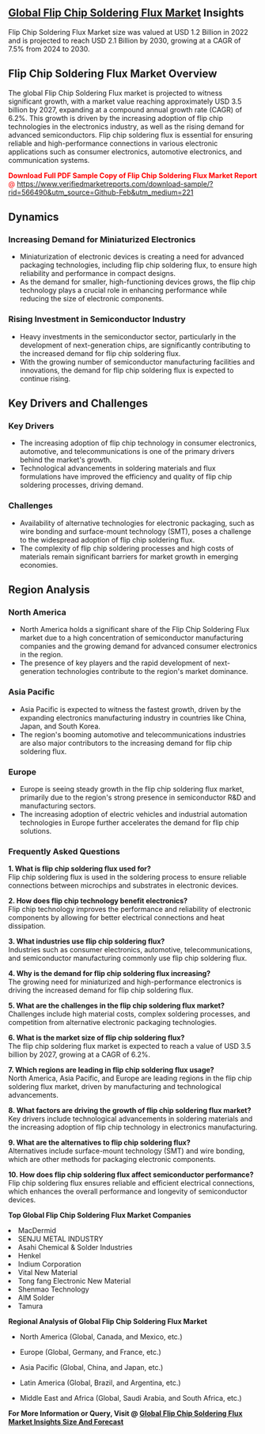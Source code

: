<h2><a href="https://www.verifiedmarketreports.com/download-sample/?rid=566490&amp;utm_source=Github&amp;utm_medium=221" target="_blank">Global Flip Chip Soldering Flux Market</a> Insights</h2><p>Flip Chip Soldering Flux Market size was valued at USD 1.2 Billion in 2022 and is projected to reach USD 2.1 Billion by 2030, growing at a CAGR of 7.5% from 2024 to 2030.</p><p> <h2>Flip Chip Soldering Flux Market Overview</h2> <p>The global Flip Chip Soldering Flux market is projected to witness significant growth, with a market value reaching approximately USD 3.5 billion by 2027, expanding at a compound annual growth rate (CAGR) of 6.2%. This growth is driven by the increasing adoption of flip chip technologies in the electronics industry, as well as the rising demand for advanced semiconductors. Flip chip soldering flux is essential for ensuring reliable and high-performance connections in various electronic applications such as consumer electronics, automotive electronics, and communication systems.</p> <p><p><span class=""><span style="color: #ff0000;"><strong>Download Full PDF Sample Copy of Flip Chip Soldering Flux Market Report</strong> @ </span><a href="https://www.verifiedmarketreports.com/download-sample/?rid=566490&amp;utm_source=Github-Feb&amp;utm_medium=221" target="_blank">https://www.verifiedmarketreports.com/download-sample/?rid=566490&amp;utm_source=Github-Feb&amp;utm_medium=221</a></span></p></p> <h2>Dynamics</h2> <h3>Increasing Demand for Miniaturized Electronics</h3> <ul> <li>Miniaturization of electronic devices is creating a need for advanced packaging technologies, including flip chip soldering flux, to ensure high reliability and performance in compact designs.</li> <li>As the demand for smaller, high-functioning devices grows, the flip chip technology plays a crucial role in enhancing performance while reducing the size of electronic components.</li> </ul> <h3>Rising Investment in Semiconductor Industry</h3> <ul> <li>Heavy investments in the semiconductor sector, particularly in the development of next-generation chips, are significantly contributing to the increased demand for flip chip soldering flux.</li> <li>With the growing number of semiconductor manufacturing facilities and innovations, the demand for flip chip soldering flux is expected to continue rising.</li> </ul> <h2>Key Drivers and Challenges</h2> <h3>Key Drivers</h3> <ul> <li>The increasing adoption of flip chip technology in consumer electronics, automotive, and telecommunications is one of the primary drivers behind the market's growth.</li> <li>Technological advancements in soldering materials and flux formulations have improved the efficiency and quality of flip chip soldering processes, driving demand.</li> </ul> <h3>Challenges</h3> <ul> <li>Availability of alternative technologies for electronic packaging, such as wire bonding and surface-mount technology (SMT), poses a challenge to the widespread adoption of flip chip soldering flux.</li> <li>The complexity of flip chip soldering processes and high costs of materials remain significant barriers for market growth in emerging economies.</li> </ul> <h2>Region Analysis</h2> <h3>North America</h3> <ul> <li>North America holds a significant share of the Flip Chip Soldering Flux market due to a high concentration of semiconductor manufacturing companies and the growing demand for advanced consumer electronics in the region.</li> <li>The presence of key players and the rapid development of next-generation technologies contribute to the region's market dominance.</li> </ul> <h3>Asia Pacific</h3> <ul> <li>Asia Pacific is expected to witness the fastest growth, driven by the expanding electronics manufacturing industry in countries like China, Japan, and South Korea.</li> <li>The region's booming automotive and telecommunications industries are also major contributors to the increasing demand for flip chip soldering flux.</li> </ul> <h3>Europe</h3> <ul> <li>Europe is seeing steady growth in the flip chip soldering flux market, primarily due to the region's strong presence in semiconductor R&D and manufacturing sectors.</li> <li>The increasing adoption of electric vehicles and industrial automation technologies in Europe further accelerates the demand for flip chip solutions.</li> </ul> <h3>Frequently Asked Questions</h3> <p><strong>1. What is flip chip soldering flux used for?</strong><br>Flip chip soldering flux is used in the soldering process to ensure reliable connections between microchips and substrates in electronic devices.</p> <p><strong>2. How does flip chip technology benefit electronics?</strong><br>Flip chip technology improves the performance and reliability of electronic components by allowing for better electrical connections and heat dissipation.</p> <p><strong>3. What industries use flip chip soldering flux?</strong><br>Industries such as consumer electronics, automotive, telecommunications, and semiconductor manufacturing commonly use flip chip soldering flux.</p> <p><strong>4. Why is the demand for flip chip soldering flux increasing?</strong><br>The growing need for miniaturized and high-performance electronics is driving the increased demand for flip chip soldering flux.</p> <p><strong>5. What are the challenges in the flip chip soldering flux market?</strong><br>Challenges include high material costs, complex soldering processes, and competition from alternative electronic packaging technologies.</p> <p><strong>6. What is the market size of flip chip soldering flux?</strong><br>The flip chip soldering flux market is expected to reach a value of USD 3.5 billion by 2027, growing at a CAGR of 6.2%.</p> <p><strong>7. Which regions are leading in flip chip soldering flux usage?</strong><br>North America, Asia Pacific, and Europe are leading regions in the flip chip soldering flux market, driven by manufacturing and technological advancements.</p> <p><strong>8. What factors are driving the growth of flip chip soldering flux market?</strong><br>Key drivers include technological advancements in soldering materials and the increasing adoption of flip chip technology in electronics manufacturing.</p> <p><strong>9. What are the alternatives to flip chip soldering flux?</strong><br>Alternatives include surface-mount technology (SMT) and wire bonding, which are other methods for packaging electronic components.</p> <p><strong>10. How does flip chip soldering flux affect semiconductor performance?</strong><br>Flip chip soldering flux ensures reliable and efficient electrical connections, which enhances the overall performance and longevity of semiconductor devices.</p> </p><p><strong>Top Global Flip Chip Soldering Flux Market Companies</strong></p><div data-test-id=""><p><li>MacDermid</li><li> SENJU METAL INDUSTRY</li><li> Asahi Chemical & Solder Industries</li><li> Henkel</li><li> Indium Corporation</li><li> Vital New Material</li><li> Tong fang Electronic New Material</li><li> Shenmao Technology</li><li> AIM Solder</li><li> Tamura</li></p><div><strong>Regional Analysis of&nbsp;Global Flip Chip Soldering Flux Market</strong></div><ul><li dir="ltr"><p dir="ltr">North America&nbsp;(Global, Canada, and Mexico, etc.)</p></li><li dir="ltr"><p dir="ltr">Europe (Global, Germany, and France, etc.)</p></li><li dir="ltr"><p dir="ltr">Asia Pacific&nbsp;(Global, China, and Japan, etc.)</p></li><li dir="ltr"><p dir="ltr">Latin America&nbsp;(Global, Brazil, and Argentina, etc.)</p></li><li dir="ltr">Middle East and Africa&nbsp;(Global, Saudi Arabia, and South Africa, etc.)</li></ul><p><strong>For More Information or Query, Visit @&nbsp;</strong><strong><a href="https://www.verifiedmarketreports.com/product/flip-chip-soldering-flux-market/?utm_source=Github&amp;utm_medium=221" target="_blank">Global Flip Chip Soldering Flux Market Insights Size And Forecast</a></strong></p></div>
